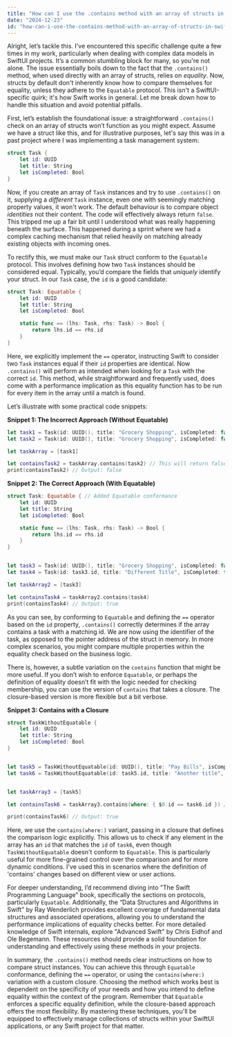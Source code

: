```yaml
---
title: "How can I use the .contains method with an array of structs in SwiftUI?"
date: "2024-12-23"
id: "how-can-i-use-the-contains-method-with-an-array-of-structs-in-swiftui"
---
```


Alright, let’s tackle this. I've encountered this specific challenge quite a few times in my work, particularly when dealing with complex data models in SwiftUI projects. It’s a common stumbling block for many, so you're not alone. The issue essentially boils down to the fact that the `.contains()` method, when used directly with an array of structs, relies on *equality*. Now, structs by default don't inherently know how to compare themselves for equality, unless they adhere to the `Equatable` protocol. This isn't a SwiftUI-specific quirk; it's how Swift works in general. Let me break down how to handle this situation and avoid potential pitfalls.

First, let’s establish the foundational issue: a straightforward `.contains()` check on an array of structs won’t function as you might expect. Assume we have a struct like this, and for illustrative purposes, let's say this was in a past project where I was implementing a task management system:

```swift
struct Task {
    let id: UUID
    let title: String
    let isCompleted: Bool
}
```

Now, if you create an array of `Task` instances and try to use `.contains()` on it, supplying a *different* `Task` instance, even one with seemingly matching property values, it won't work. The default behaviour is to compare object *identities* not their content. The code will effectively always return `false`. This tripped me up a fair bit until I understood what was really happening beneath the surface. This happened during a sprint where we had a complex caching mechanism that relied heavily on matching already existing objects with incoming ones.

To rectify this, we must make our `Task` struct conform to the `Equatable` protocol. This involves defining how two `Task` instances should be considered equal. Typically, you’d compare the fields that *uniquely* identify your struct. In our `Task` case, the `id` is a good candidate:

```swift
struct Task: Equatable {
    let id: UUID
    let title: String
    let isCompleted: Bool

    static func == (lhs: Task, rhs: Task) -> Bool {
        return lhs.id == rhs.id
    }
}
```

Here, we explicitly implement the `==` operator, instructing Swift to consider two `Task` instances equal if their `id` properties are identical. Now `.contains()` will perform as intended when looking for a `Task` with the correct `id`. This method, while straightforward and frequently used, does come with a performance implication as this equality function has to be run for every item in the array until a match is found.

Let’s illustrate with some practical code snippets:

**Snippet 1: The Incorrect Approach (Without Equatable)**

```swift
let task1 = Task(id: UUID(), title: "Grocery Shopping", isCompleted: false)
let task2 = Task(id: UUID(), title: "Grocery Shopping", isCompleted: false) // Different instance

let taskArray = [task1]

let containsTask2 = taskArray.contains(task2) // This will return false, even though properties are the same
print(containsTask2) // Output: false
```

**Snippet 2: The Correct Approach (With Equatable)**

```swift
struct Task: Equatable { // Added Equatable conformance
    let id: UUID
    let title: String
    let isCompleted: Bool

    static func == (lhs: Task, rhs: Task) -> Bool {
        return lhs.id == rhs.id
    }
}


let task3 = Task(id: UUID(), title: "Grocery Shopping", isCompleted: false)
let task4 = Task(id: task3.id, title: "Different Title", isCompleted: true) // Same ID

let taskArray2 = [task3]

let containsTask4 = taskArray2.contains(task4)
print(containsTask4) // Output: true
```

As you can see, by conforming to `Equatable` and defining the `==` operator based on the `id` property, `.contains()` correctly determines if the array contains a task with a matching id. We are now using the identifier of the task, as opposed to the pointer address of the struct in memory. In more complex scenarios, you might compare multiple properties within the equality check based on the business logic.

There is, however, a subtle variation on the `contains` function that might be more useful. If you don’t wish to enforce `Equatable`, or perhaps the definition of equality doesn’t fit with the logic needed for checking membership, you can use the version of `contains` that takes a closure. The closure-based version is more flexible but a bit verbose.

**Snippet 3: Contains with a Closure**

```swift
struct TaskWithoutEquatable {
    let id: UUID
    let title: String
    let isCompleted: Bool
}


let task5 = TaskWithoutEquatable(id: UUID(), title: "Pay Bills", isCompleted: false)
let task6 = TaskWithoutEquatable(id: task5.id, title: "Another title", isCompleted: true)


let taskArray3 = [task5]

let containsTask6 = taskArray3.contains(where: { $0.id == task6.id }) //Using closure version

print(containsTask6) // Output: true
```

Here, we use the `contains(where:)` variant, passing in a closure that defines the comparison logic explicitly. This allows us to check if any element in the array has an `id` that matches the `id` of `task6`, even though `TaskWithoutEquatable` doesn't conform to `Equatable`. This is particularly useful for more fine-grained control over the comparison and for more dynamic conditions. I've used this in scenarios where the definition of 'contains' changes based on different view or user actions.

For deeper understanding, I’d recommend diving into "The Swift Programming Language" book, specifically the sections on protocols, particularly `Equatable`. Additionally, the “Data Structures and Algorithms in Swift” by Ray Wenderlich provides excellent coverage of fundamental data structures and associated operations, allowing you to understand the performance implications of equality checks better. For more detailed knowledge of Swift internals, explore "Advanced Swift" by Chris Eidhof and Ole Begemann. These resources should provide a solid foundation for understanding and effectively using these methods in your projects.

In summary, the `.contains()` method needs clear instructions on how to compare struct instances. You can achieve this through `Equatable` conformance, defining the `==` operator, or using the `contains(where:)` variation with a custom closure. Choosing the method which works best is dependent on the specificity of your needs and how you intend to define equality within the context of the program. Remember that `Equatable` enforces a specific equality definition, while the closure-based approach offers the most flexibility. By mastering these techniques, you'll be equipped to effectively manage collections of structs within your SwiftUI applications, or any Swift project for that matter.
